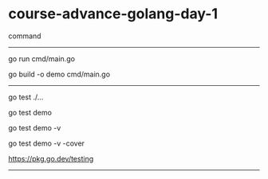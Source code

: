 # course-advance-golang-day-1

command

----

go run cmd/main.go

go build -o demo cmd/main.go

---

go test ./...

go test demo

go test demo -v

go test demo -v -cover

https://pkg.go.dev/testing

---